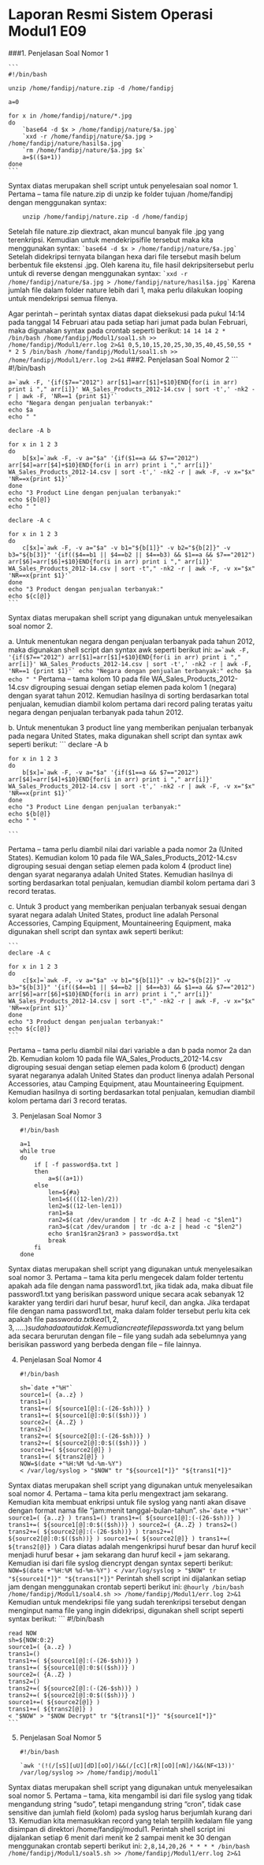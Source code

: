 # Laporan Resmi Sistem Operasi Modul1 E09

###1.	Penjelasan Soal Nomor 1

	```
	#!/bin/bash

	unzip /home/fandipj/nature.zip -d /home/fandipj

	a=0

	for x in /home/fandipj/nature/*.jpg
	do
		`base64 -d $x > /home/fandipj/nature/$a.jpg`
		`xxd -r /home/fandipj/nature/$a.jpg > /home/fandipj/nature/hasil$a.jpg`
		`rm /home/fandipj/nature/$a.jpg $x`
		a=$(($a+1))
	done
	```
      
Syntax diatas merupakan shell script untuk penyelesaian soal nomor 1. Pertama – tama file nature.zip di unzip ke folder tujuan /home/fandipj dengan menggunakan syntax:

```
	unzip /home/fandipj/nature.zip -d /home/fandipj
```

Setelah file nature.zip diextract, akan muncul banyak file .jpg yang terenkripsi. Kemudian untuk mendekripsifile tersebut maka kita menggunakan syntax:
	```
	`base64 -d $x > /home/fandipj/nature/$a.jpg`
	```
Setelah didekripsi ternyata bilangan hexa dari file tersebut masih belum berbentuk file ekstensi .jpg. Oleh karena itu, file hasil dekripsitersebut perlu untuk di reverse dengan menggunakan syntax:
	```
	`xxd -r /home/fandipj/nature/$a.jpg > /home/fandipj/nature/hasil$a.jpg`
	```
Karena jumlah file dalam folder nature lebih dari 1, maka perlu dilakukan looping untuk mendekripsi semua filenya.

Agar perintah – perintah syntax diatas dapat dieksekusi pada pukul 14:14 pada tanggal 14 Februari atau pada setiap hari jumat pada bulan Februari, maka digunakan syntax pada crontab seperti berikut:
	```
	14 14 14 2 * /bin/bash /home/fandipj/Modul1/soal1.sh >> /home/fandipj/Modul1/err.log 2>&1
	0,5,10,15,20,25,30,35,40,45,50,55 * * 2 5 /bin/bash /home/fandipj/Modul1/soal1.sh >> /home/fandipj/Modul1/err.log 2>&1
	```
###2.	Penjelasan Soal Nomor 2
	```
	#!/bin/bash

	a=`awk -F, '{if($7=="2012") arr[$1]=arr[$1]+$10}END{for(i in arr) print i "," arr[i]}' WA_Sales_Products_2012-14.csv | sort -t',' -nk2 -r | awk -F, 'NR==1 {print $1}'`
	echo "Negara dengan penjualan terbanyak:"
	echo $a
	echo " "

	declare -A b

	for x in 1 2 3
	do
		b[$x]=`awk -F, -v a="$a" '{if($1==a && $7=="2012") arr[$4]=arr[$4]+$10}END{for(i in arr) print i "," arr[i]}' WA_Sales_Products_2012-14.csv | sort -t',' -nk2 -r | awk -F, -v x="$x" 'NR==x{print $1}'`
	done
	echo "3 Product Line dengan penjualan terbanyak:"
	echo ${b[@]}
	echo " "

	declare -A c

	for x in 1 2 3
	do
		c[$x]=`awk -F, -v a="$a" -v b1="${b[1]}" -v b2="${b[2]}" -v b3="${b[3]}" '{if(($4==b1 || $4==b2 || $4==b3) && $1==a && $7=="2012") arr[$6]=arr[$6]+$10}END{for(i in arr) print i "," arr[i]}' WA_Sales_Products_2012-14.csv | sort -t"," -nk2 -r | awk -F, -v x="$x" 'NR==x{print $1}'`
	done
	echo "3 Product dengan penjualan terbanyak:"
	echo ${c[@]}
	```
Syntax diatas merupakan shell script yang digunakan untuk menyelesaikan soal nomor 2.

a.	Untuk menentukan negara dengan penjualan terbanyak pada tahun 2012, maka digunakan shell script dan syntax awk seperti berikut ini:
	```
	a=`awk -F, '{if($7=="2012") arr[$1]=arr[$1]+$10}END{for(i in arr) print i "," arr[i]}' WA_Sales_Products_2012-14.csv | sort -t',' -nk2 -r | awk -F, 'NR==1 {print $1}'`
	echo "Negara dengan penjualan terbanyak:"
	echo $a
	echo " "
	```
Pertama – tama kolom 10 pada file WA_Sales_Products_2012-14.csv digrouping sesuai dengan setiap elemen pada kolom 1 (negara) dengan syarat tahun 2012. Kemudian hasilnya di sorting berdasarkan total penjualan, kemudian diambil kolom pertama dari record paling teratas yaitu negara dengan penjualan terbanyak pada tahun 2012.

b.	Untuk menentukan 3 product line yang memberikan penjualan terbanyak pada negara United States, maka digunakan shell script dan syntax awk seperti berikut:
	```
	declare -A b

	for x in 1 2 3
	do
		b[$x]=`awk -F, -v a="$a" '{if($1==a && $7=="2012") arr[$4]=arr[$4]+$10}END{for(i in arr) print i "," arr[i]}' WA_Sales_Products_2012-14.csv | sort -t',' -nk2 -r | awk -F, -v x="$x" 'NR==x{print $1}'`
	done
	echo "3 Product Line dengan penjualan terbanyak:"
	echo ${b[@]}
	echo " "

	```
Pertama – tama perlu diambil nilai dari variable a pada nomor 2a (United States). Kemudian kolom 10 pada file WA_Sales_Products_2012-14.csv digrouping sesuai dengan setiap elemen pada kolom 4 (product line) dengan syarat negaranya adalah United States. Kemudian hasilnya di sorting berdasarkan total penjualan, kemudian diambil kolom pertama dari 3 record teratas.

c.	Untuk 3 product yang memberikan penjualan terbanyak sesuai dengan syarat negara adalah United States, product line adalah Personal Accessories, Camping Equipment, Mountaineering Equipment, maka digunakan shell script dan syntax awk seperti berikut:
	
	```
	declare -A c

	for x in 1 2 3
	do
		c[$x]=`awk -F, -v a="$a" -v b1="${b[1]}" -v b2="${b[2]}" -v b3="${b[3]}" '{if(($4==b1 || $4==b2 || $4==b3) && $1==a && $7=="2012") arr[$6]=arr[$6]+$10}END{for(i in arr) print i "," arr[i]}' WA_Sales_Products_2012-14.csv | sort -t"," -nk2 -r | awk -F, -v x="$x" 'NR==x{print $1}'`
	done
	echo "3 Product dengan penjualan terbanyak:"
	echo ${c[@]}
	```
Pertama – tama perlu diambil nilai dari variable a dan b pada nomor 2a dan 2b. Kemudian kolom 10 pada file WA_Sales_Products_2012-14.csv digrouping sesuai dengan setiap elemen pada kolom 6 (product) dengan syarat negaranya adalah United States dan product linenya adalah Personal Accessories, atau Camping Equipment, atau Mountaineering Equipment. Kemudian hasilnya di sorting berdasarkan total penjualan, kemudian diambil kolom pertama dari 3 record teratas.

3.	Penjelasan Soal Nomor 3
	```
	#!/bin/bash

	a=1
	while true
	do
		if [ -f password$a.txt ]
		then
			a=$((a+1))
		else
			len=${#a}
			len1=$(((12-len)/2))
			len2=$((12-len-len1))
			ran1=$a
			ran2=$(cat /dev/urandom | tr -dc A-Z | head -c "$len1")
			ran3=$(cat /dev/urandom | tr -dc a-z | head -c "$len2")
			echo $ran1$ran2$ran3 > password$a.txt
			break
		fi
	done
	```
Syntax diatas merupakan shell script yang digunakan untuk menyelesaikan soal nomor 3. Pertama – tama kita perlu mengecek dalam folder tertentu apakah ada file dengan nama password1.txt, jika tidak ada, maka dibuat file password1.txt yang berisikan password unique secara acak sebanyak 12 karakter yang terdiri dari huruf besar, huruf kecil, dan angka. Jika terdapat file dengan nama password1.txt, maka dalam folder tersebut perlu kita cek apakah file password$a.txt ke a (1,2,3,…..)  sudah ada atau tidak. Kemudian create file password$a.txt yang belum ada secara berurutan dengan file – file yang sudah ada sebelumnya yang berisikan password yang berbeda dengan file – file lainnya.

4.	Penjelasan Soal Nomor 4
	```
	#!/bin/bash

	sh=`date +"%H"`
	source1=( {a..z} )
	trans1=()
	trans1+=( ${source1[@]:(-(26-$sh))} )
	trans1+=( ${source1[@]:0:$(($sh))} )
	source2=( {A..Z} )
	trans2=()
	trans2+=( ${source2[@]:(-(26-$sh))} )
	trans2+=( ${source2[@]:0:$(($sh))} )
	source1+=( ${source2[@]} )
	trans1+=( ${trans2[@]} )
	NOW=$(date +"%H:%M %d-%m-%Y")
	< /var/log/syslog > "$NOW" tr "${source1[*]}" "${trans1[*]}"
	```
Syntax diatas merupakan shell script yang digunakan untuk menyelesaikan soal nomor 4. Pertama – tama kita perlu mengextract jam sekarang. Kemudian kita membuat enkripsi untuk file syslog yang nanti akan disave dengan format nama file “jam:menit tanggal-bulan-tahun”.
	```
	sh=`date +"%H"`
	source1=( {a..z} )
	trans1=()
	trans1+=( ${source1[@]:(-(26-$sh))} )
	trans1+=( ${source1[@]:0:$(($sh))} )
	source2=( {A..Z} )
	trans2=()
	trans2+=( ${source2[@]:(-(26-$sh))} )
	trans2+=( ${source2[@]:0:$(($sh))} )
	source1+=( ${source2[@]} )
	trans1+=( ${trans2[@]} )
	```
Cara diatas adalah mengenkripsi huruf besar dan huruf kecil menjadi huruf besar + jam sekarang dan huruf kecil + jam sekarang. Kemudian isi dari file syslog diencrypt dengan syntax seperti berikut:
	```
	NOW=$(date +"%H:%M %d-%m-%Y")
	< /var/log/syslog > "$NOW" tr "${source1[*]}" "${trans1[*]}"
	```
Perintah shell script ini dijalankan setiap jam dengan menggunakan crontab seperti berikut ini:
	```
	@hourly /bin/bash /home/fandipj/Modul1/soal4.sh >> /home/fandipj/Modul1/err.log 2>&1
	```
Kemudian untuk mendekripsi file yang sudah terenkripsi tersebut dengan menginput nama file yang ingin didekripsi, digunakan shell script seperti syntax berikut:
	```
	#!/bin/bash

	read NOW
	sh=${NOW:0:2}
	source1=( {a..z} )
	trans1=()
	trans1+=( ${source1[@]:(-(26-$sh))} )
	trans1+=( ${source1[@]:0:$(($sh))} )
	source2=( {A..Z} )
	trans2=()
	trans2+=( ${source2[@]:(-(26-$sh))} )
	trans2+=( ${source2[@]:0:$(($sh))} )
	source1+=( ${source2[@]} )
	trans1+=( ${trans2[@]} )
	< "$NOW" > "$NOW Decrypt" tr "${trans1[*]}" "${source1[*]}"	
	```
5.	Penjelasan Soal Nomor 5
	```
	#!/bin/bash

	`awk '(!(/[sS][uU][dD][oO]/)&&(/[cC][rR][oO][nN]/)&&(NF<13))' /var/log/syslog >> /home/fandipj/modul1`
	```
Syntax diatas merupakan shell script yang digunakan untuk menyelesaikan soal nomor 5. Pertama – tama, kita mengambil isi dari file syslog yang tidak mengandung string “sudo”, tetapi mengandung string “cron”, tidak case sensitive dan jumlah field (kolom) pada syslog harus berjumlah kurang dari 13. Kemudian kita memasukkan record yang telah terpilih kedalam file yang disimpan di direktori /home/fandipj/modul1. Perintah shell script ini dijalankan setiap 6 menit dari menit ke 2 sampai menit ke 30 dengan menggunakan crontab seperti berikut ini:
	```
	2,8,14,20,26 * * * * /bin/bash /home/fandipj/Modul1/soal5.sh >> /home/fandipj/Modul1/err.log 2>&1
	```

